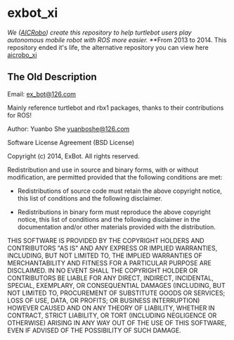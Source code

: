 exbot_xi
========

*We ([AICRobo](http://www.aicrobo.com)) create this repository to help turtlebot users play autonomous mobile robot with ROS more easier.* **From 2013 to 2014. This repository ended it's life, the alternative repository you can view here [aicrobo_xi](https://github.com/aicrobo/aicrobo_xi)

The Old Description
--------------------

Email: ex_bot@126.com  

Mainly reference turtlebot and rbx1 packages, thanks to their contributions for ROS!

Author: Yuanbo She yuanboshe@126.com  

Software License Agreement (BSD License)

Copyright (c) 2014, ExBot.
All rights reserved.

Redistribution and use in source and binary forms, with or without
modification, are permitted provided that the following conditions are met:

* Redistributions of source code must retain the above copyright notice, this
  list of conditions and the following disclaimer.

* Redistributions in binary form must reproduce the above copyright notice,
  this list of conditions and the following disclaimer in the documentation
  and/or other materials provided with the distribution.

THIS SOFTWARE IS PROVIDED BY THE COPYRIGHT HOLDERS AND CONTRIBUTORS "AS IS"
AND ANY EXPRESS OR IMPLIED WARRANTIES, INCLUDING, BUT NOT LIMITED TO, THE
IMPLIED WARRANTIES OF MERCHANTABILITY AND FITNESS FOR A PARTICULAR PURPOSE ARE
DISCLAIMED. IN NO EVENT SHALL THE COPYRIGHT HOLDER OR CONTRIBUTORS BE LIABLE
FOR ANY DIRECT, INDIRECT, INCIDENTAL, SPECIAL, EXEMPLARY, OR CONSEQUENTIAL
DAMAGES (INCLUDING, BUT NOT LIMITED TO, PROCUREMENT OF SUBSTITUTE GOODS OR
SERVICES; LOSS OF USE, DATA, OR PROFITS; OR BUSINESS INTERRUPTION) HOWEVER
CAUSED AND ON ANY THEORY OF LIABILITY, WHETHER IN CONTRACT, STRICT LIABILITY,
OR TORT (INCLUDING NEGLIGENCE OR OTHERWISE) ARISING IN ANY WAY OUT OF THE USE
OF THIS SOFTWARE, EVEN IF ADVISED OF THE POSSIBILITY OF SUCH DAMAGE.
